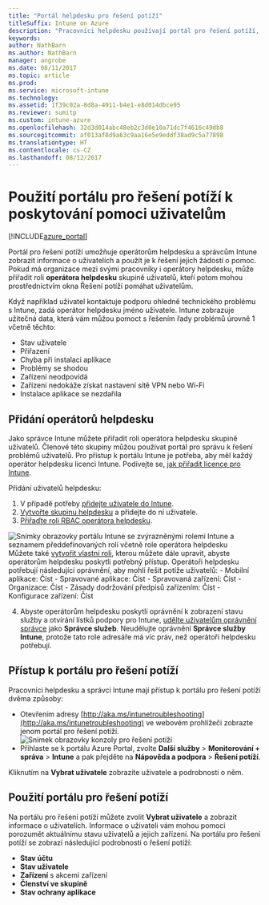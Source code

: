 ```yaml
---
title: "Portál helpdesku pro řešení potíží"
titleSuffix: Intune on Azure
description: "Pracovníci helpdesku používají portál pro řešení potíží, aby pomohli uživatelům s řešením technických problémů."
keywords: 
author: NathBarn
ms.author: NathBarn
manager: angrobe
ms.date: 08/11/2017
ms.topic: article
ms.prod: 
ms.service: microsoft-intune
ms.technology: 
ms.assetid: 1f39c02a-8d8a-4911-b4e1-e8d014dbce95
ms.reviewer: sumitp
ms.custom: intune-azure
ms.openlocfilehash: 32d3d014abc48eb2c3d0e10a71dc7f4616c49db8
ms.sourcegitcommit: af013af8d9a63c9aa16e5e9eddf38ad9c5a77898
ms.translationtype: HT
ms.contentlocale: cs-CZ
ms.lasthandoff: 08/12/2017
---
```

# <a name="use-the-troubleshooting-portal-to-help-users"></a>Použití portálu pro řešení potíží k poskytování pomoci uživatelům

[!INCLUDE[azure_portal](./includes/azure_portal.md)]

Portál pro řešení potíží umožňuje operátorům helpdesku a správcům Intune zobrazit informace o uživatelích a použít je k řešení jejich žádostí o pomoc. Pokud má organizace mezi svými pracovníky i operátory helpdesku, může přiřadit roli **operátora helpdesku** skupině uživatelů, kteří potom mohou prostřednictvím okna Řešení potíží pomáhat uživatelům.

Když například uživatel kontaktuje podporu ohledně technického problému s Intune, zadá operátor helpdesku jméno uživatele. Intune zobrazuje užitečná data, která vám můžou pomoct s řešením řady problémů úrovně 1 včetně těchto:
- Stav uživatele
- Přiřazení
- Chyba při instalaci aplikace
- Problémy se shodou
- Zařízení neodpovídá
-   Zařízení nedokáže získat nastavení sítě VPN nebo Wi-Fi
-   Instalace aplikace se nezdařila

## <a name="add-help-desk-operators"></a>Přidání operátorů helpdesku
Jako správce Intune můžete přiřadit roli operátora helpdesku skupině uživatelů. Členové této skupiny můžou používat portál pro správu k řešení problémů uživatelů. Pro přístup k portálu Intune je potřeba, aby měl každý operátor helpdesku licenci Intune. Podívejte se, [jak přiřadit licence pro Intune](licenses-assign.md).

Přidání uživatelů helpdesku:
1. V případě potřeby [přidejte uživatele do Intune](users-add.md).
2. [Vytvořte skupinu helpdesku](groups-add.md) a přidejte do ní uživatele.
3. [Přiřaďte roli RBAC operátora helpdesku](role-based-access-control.md#built-in-roles).

  ![Snímky obrazovky portálu Intune se zvýrazněnými rolemi Intune a seznamem předdefinovaných rolí včetně role operátora helpdesku](./media/help-desk-user-add.png) Můžete také [vytvořit vlastní roli](role-based-access-control.md#custom-roles), kterou můžete dále upravit, abyste operátorům helpdesku poskytli potřebný přístup.  Operátoři helpdesku potřebují následující oprávnění, aby mohli řešit potíže uživatelů:
    - Mobilní aplikace: Číst
    - Spravované aplikace: Číst
    - Spravovaná zařízení: Číst
    - Organizace: Číst
    - Zásady dodržování předpisů zařízením: Číst
    - Konfigurace zařízení: Číst

4. Abyste operátorům helpdesku poskytli oprávnění k zobrazení stavu služby a otvírání lístků podpory pro Intune, [udělte uživatelům oprávnění správce](https://docs.microsoft.com/azure/active-directory/active-directory-users-assign-role-azure-portal) jako **Správce služeb**. Neudělujte oprávnění **Správce služby Intune**, protože tato role adresáře má víc práv, než operátoři helpdesku potřebují.

## <a name="access-the-troubleshooting-portal"></a>Přístup k portálu pro řešení potíží

Pracovníci helpdesku a správci Intune mají přístup k portálu pro řešení potíží dvěma způsoby:
- Otevřením adresy [http://aka.ms/intunetroubleshooting](http://aka.ms/intunetroubleshooting) ve webovém prohlížeči zobrazte jenom portál pro řešení potíží.
  ![Snímek obrazovky konzoly pro řešení potíží](./media/help-desk-console.png)
- Přihlaste se k portálu Azure Portal, zvolte **Další služby** > **Monitorování + správa** > **Intune** a pak přejděte na **Nápověda a podpora** > **Řešení potíží**.

Kliknutím na **Vybrat uživatele** zobrazíte uživatele a podrobnosti o něm.

## <a name="use-the-troubleshooting-portal"></a>Použití portálu pro řešení potíží

Na portálu pro řešení potíží můžete zvolit **Vybrat uživatele** a zobrazit informace o uživatelích. Informace o uživateli vám mohou pomoci porozumět aktuálnímu stavu uživatelů a jejich zařízení. Na portálu pro řešení potíží se zobrazí následující podrobnosti o řešení potíží:
- **Stav účtu**
- **Stav uživatele**
- **Zařízení** s akcemi zařízení
- **Členství ve skupině**
- **Stav ochrany aplikace**
